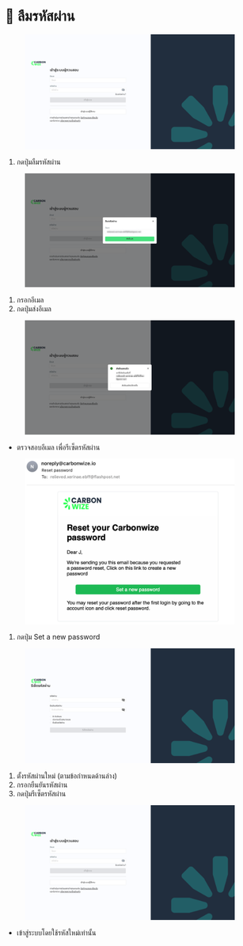 # 🔐 ลืมรหัสผ่าน

<figure><img src="../.gitbook/assets/image (133).png" alt=""><figcaption></figcaption></figure>

1. กดปุ่มลืมรหัสผ่าน

<figure><img src="../.gitbook/assets/image (1).png" alt=""><figcaption></figcaption></figure>

1. กรอกอีเมล
2. กดปุ่มส่งอีเมล

<figure><img src="../.gitbook/assets/image (2).png" alt=""><figcaption></figcaption></figure>

* ตรวจสอบอีเมล เพื่อรีเซ็ตรหัสผ่าน

<figure><img src="../.gitbook/assets/image (3).png" alt=""><figcaption></figcaption></figure>

1. กดปุ่ม Set a new password

<figure><img src="../.gitbook/assets/image (1) (1) (1) (1) (1) (1) (1) (1) (1).png" alt=""><figcaption></figcaption></figure>

1. ตั้งรหัสผ่านใหม่ (ตามข้อกำหนดด้านล่าง)
2. กรอกยืนยันรหัสผ่าน
3. กดปุ่มรีเซ็ตรหัสผ่าน

<figure><img src="../.gitbook/assets/image (132).png" alt=""><figcaption></figcaption></figure>

* เข้าสู่ระบบโดยใช้รหัสใหม่เท่านั้น
